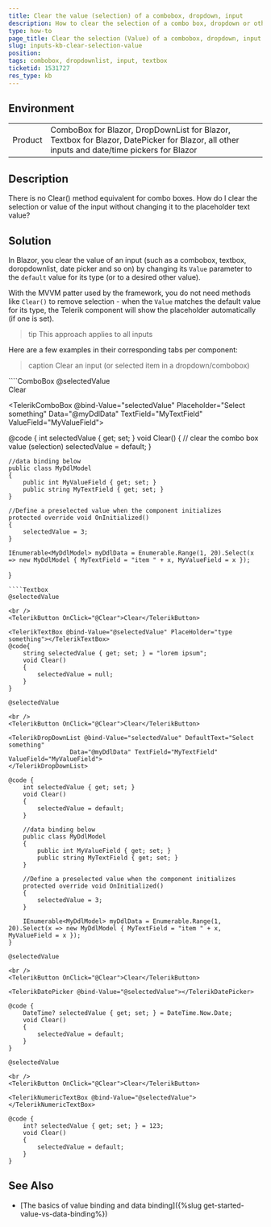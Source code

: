 ```yaml
---
title: Clear the value (selection) of a combobox, dropdown, input
description: How to clear the selection of a combo box, dropdown or other input
type: how-to
page_title: Clear the selection (Value) of a combobox, dropdown, input
slug: inputs-kb-clear-selection-value
position: 
tags: combobox, dropdownlist, input, textbox
ticketid: 1531727
res_type: kb
---
```


## Environment
<table>
	<tbody>
		<tr>
			<td>Product</td>
			<td>ComboBox for Blazor, DropDownList for Blazor, Textbox for Blazor, DatePicker for Blazor, all other inputs and date/time pickers for Blazor</td>
		</tr>
	</tbody>
</table>


## Description
There is no Clear() method equivalent for combo boxes. How do I clear the selection or value of the input without changing it to the placeholder text value?

## Solution
In Blazor, you clear the value of an input (such as a combobox, textbox, doropdownlist, date picker and so on) by changing its `Value` parameter to the `default` value for its type (or to a desired other value).

With the MVVM patter used by the framework, you do not need methods like `Clear()` to remove selection - when the `Value` matches the default value for its type, the Telerik component will show the placeholder automatically (if one is set).

>tip This approach applies to all inputs

Here are a few examples in their corresponding tabs per component:

>caption Clear an input (or selected item in a dropdown/combobox)

<div class="skip-repl"></div>
````ComboBox
@selectedValue

<br />
<TelerikButton OnClick="@Clear">Clear</TelerikButton>

<TelerikComboBox @bind-Value="selectedValue" Placeholder="Select something"
                 Data="@myDdlData" TextField="MyTextField" ValueField="MyValueField">
</TelerikComboBox>

@code {
    int selectedValue { get; set; }
    void Clear()
    {
        // clear the combo box value (selection)
        selectedValue = default;
    }

    //data binding below
    public class MyDdlModel
    {
        public int MyValueField { get; set; }
        public string MyTextField { get; set; }
    }

    //Define a preselected value when the component initializes
    protected override void OnInitialized()
    {
        selectedValue = 3;
    }

    IEnumerable<MyDdlModel> myDdlData = Enumerable.Range(1, 20).Select(x => new MyDdlModel { MyTextField = "item " + x, MyValueField = x });
}
````
````Textbox
@selectedValue

<br />
<TelerikButton OnClick="@Clear">Clear</TelerikButton>

<TelerikTextBox @bind-Value="@selectedValue" PlaceHolder="type something"></TelerikTextBox>
@code{
    string selectedValue { get; set; } = "lorem ipsum";
    void Clear()
    {
        selectedValue = null;
    }
}
````
````DropDownList
@selectedValue

<br />
<TelerikButton OnClick="@Clear">Clear</TelerikButton>

<TelerikDropDownList @bind-Value="selectedValue" DefaultText="Select something"
                 Data="@myDdlData" TextField="MyTextField" ValueField="MyValueField">
</TelerikDropDownList>

@code {
    int selectedValue { get; set; }
    void Clear()
    {
        selectedValue = default;
    }

    //data binding below
    public class MyDdlModel
    {
        public int MyValueField { get; set; }
        public string MyTextField { get; set; }
    }

    //Define a preselected value when the component initializes
    protected override void OnInitialized()
    {
        selectedValue = 3;
    }

    IEnumerable<MyDdlModel> myDdlData = Enumerable.Range(1, 20).Select(x => new MyDdlModel { MyTextField = "item " + x, MyValueField = x });
}
````
````DatePicker
@selectedValue

<br />
<TelerikButton OnClick="@Clear">Clear</TelerikButton>

<TelerikDatePicker @bind-Value="@selectedValue"></TelerikDatePicker>

@code {
    DateTime? selectedValue { get; set; } = DateTime.Now.Date;
    void Clear()
    {
        selectedValue = default;
    }
}
````
````NumericTextbox
@selectedValue

<br />
<TelerikButton OnClick="@Clear">Clear</TelerikButton>

<TelerikNumericTextBox @bind-Value="@selectedValue"></TelerikNumericTextBox>

@code {
    int? selectedValue { get; set; } = 123;
    void Clear()
    {
        selectedValue = default;
    }
}
````


## See Also

* [The basics of value binding and data binding]({%slug get-started-value-vs-data-binding%})
